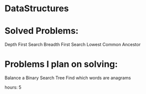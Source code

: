 # DataStructures

# Solved Problems:
Depth First Search 
Breadth First Search 
Lowest Common Ancestor 

# Problems I plan on solving:

Balance a Binary Search Tree
Find which words are anagrams

hours: 5
